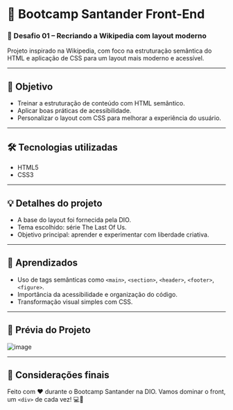 # 🚀 Bootcamp Santander Front-End  
### 📘 Desafio 01 – Recriando a Wikipedia com layout moderno

Projeto inspirado na Wikipedia, com foco na estruturação semântica do HTML e aplicação de CSS para um layout mais moderno e acessível.

---

## 🎯 Objetivo

- Treinar a estruturação de conteúdo com HTML semântico.
- Aplicar boas práticas de acessibilidade.
- Personalizar o layout com CSS para melhorar a experiência do usuário.

---

## 🛠 Tecnologias utilizadas
- HTML5
- CSS3

---

## 💡 Detalhes do projeto

- A base do layout foi fornecida pela DIO.
- Tema escolhido: série The Last Of Us.
- Objetivo principal: aprender e experimentar com liberdade criativa.

---

## 🧠 Aprendizados
- Uso de tags semânticas como `<main>`, `<section>`, `<header>`, `<footer>`, `<figure>`.
- Importância da acessibilidade e organização do código.
- Transformação visual simples com CSS.
  
---

## 📸 Prévia do Projeto

![image](https://github.com/user-attachments/assets/94bb0d14-9e68-4c68-9818-6c1610e55de4)

---

## 💙 Considerações finais
Feito com ❤️ durante o Bootcamp Santander na DIO. Vamos dominar o front, um `<div>` de cada vez! 💻🚀

